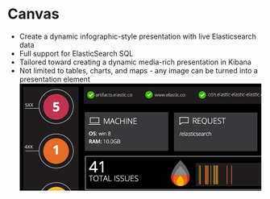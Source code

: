 # Canvas

* Create a dynamic infographic-style presentation with live Elasticsearch data
* Full support for ElasticSearch SQL
* Tailored toward creating a dynamic media-rich presentation in Kibana
* Not limited to tables, charts, and maps - any image can be turned into a presentation element
  ![](../../media/canvas-sample.png)

